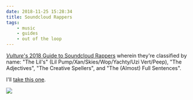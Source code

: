 ```yaml
---
date: 2018-11-25 15:28:34
title: Soundcloud Rappers
tags:
    - music
    - guides
    - out of the loop
---
```


[_Vulture_'s 2018 Guide to Soundcloud Rappers](https://www.vulture.com/2018/04/2018-soundcloud-rappers-guide.html) wherein they're classified by name: "The Lil's" (Lil Pump/Xan/Skies/Wop/Yachty/Uzi Vert/Peep), "The Adjectives", "The Creative Spellers", and "The (Almost) Full Sentences".

I'll [take this one](http://soundcloudrappergenerator.com/).

![](/misc/s/soundcloud_name.png)
